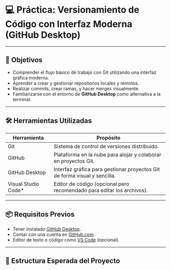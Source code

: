 # 💻 Práctica: Versionamiento de Código con Interfaz Moderna (GitHub Desktop)

---

## 🎯 Objetivos

- Comprender el flujo básico de trabajo con Git utilizando una interfaz gráfica moderna.
- Aprender a crear y gestionar repositorios locales y remotos.
- Realizar commits, crear ramas, y hacer merges visualmente.
- Familiarizarse con el entorno de **GitHub Desktop** como alternativa a la terminal.

---

## 🛠️ Herramientas Utilizadas

| Herramienta         | Propósito                                                                 |
|---------------------|--------------------------------------------------------------------------|
| Git                 | Sistema de control de versiones distribuido.                             |
| GitHub              | Plataforma en la nube para alojar y colaborar en proyectos Git.          |
| GitHub Desktop      | Interfaz gráfica para gestionar proyectos Git de forma visual y sencilla.|
| Visual Studio Code* | Editor de código (opcional pero recomendado para editar los archivos).   |

---

## 📦 Requisitos Previos

- Tener instalado [GitHub Desktop](https://desktop.github.com/).
- Contar con una cuenta en [GitHub.com](https://github.com/).
- Editor de texto o código como [VS Code](https://code.visualstudio.com/) (opcional).

---

## 📁 Estructura Esperada del Proyecto

